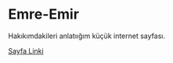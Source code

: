 # Emre-Emir
Hakıkımdakileri anlatıığım küçük internet sayfası.

[Sayfa Linki](file:///E:/YAZILIM/Emre%20Emir/index.html)
